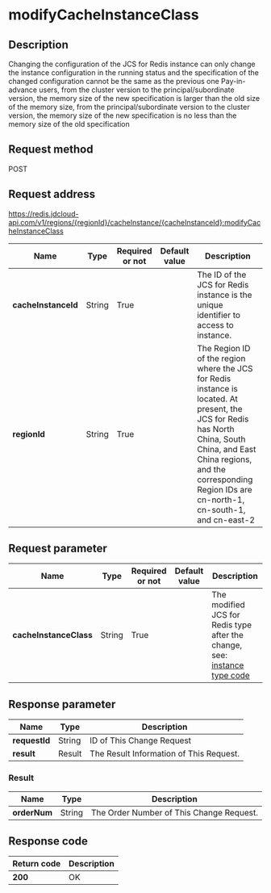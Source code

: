 # modifyCacheInstanceClass


## Description
Changing the configuration of the JCS for Redis instance can only change the instance configuration in the running status and the specification of the changed configuration cannot be the same as the previous one
Pay-in-advance users, from the cluster version to the principal/subordinate version, the memory size of the new specification is larger than the old size of the memory size, from the principal/subordinate version to the cluster version, the memory size of the new specification is no less than the memory size of the old specification


## Request method
POST

## Request address
https://redis.jdcloud-api.com/v1/regions/{regionId}/cacheInstance/{cacheInstanceId}:modifyCacheInstanceClass

|Name|Type|Required or not|Default value|Description|
|---|---|---|---|---|
|**cacheInstanceId**|String|True| |The ID of the JCS for Redis instance is the unique identifier to access to instance.|
|**regionId**|String|True| |The Region ID of the region where the JCS for Redis instance is located. At present, the JCS for Redis has North China, South China, and East China regions, and the corresponding Region IDs are cn-north-1, cn-south-1, and cn-east-2|

## Request parameter
|Name|Type|Required or not|Default value|Description|
|---|---|---|---|---|
|**cacheInstanceClass**|String|True| |The modified JCS for Redis type after the change, see: <a href="https://docs.jdcloud.com/cn/jcs-for-redis/specifications">instance type code</a>|


## Response parameter
|Name|Type|Description|
|---|---|---|
|**requestId**|String|ID of This Change Request|
|**result**|Result|The Result Information of This Request.|


### Result
|Name|Type|Description|
|---|---|---|
|**orderNum**|String|The Order Number of This Change Request.|

## Response code
|Return code|Description|
|---|---|
|**200**|OK|
